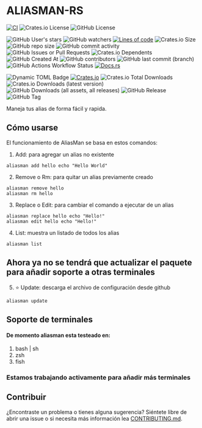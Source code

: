 # ALIASMAN-RS

[![CI](https://github.com/Andy2403/aliasman-rs/actions/workflows/main.yml/badge.svg)](https://github.com/Andy2403/aliasman-rs/actions/workflows/main.yml)
![Crates.io License](https://img.shields.io/crates/l/aliasman)
![GitHub License](https://img.shields.io/github/license/Andy2403/aliasman-rs)

![GitHub User's stars](https://img.shields.io/github/stars/Andy2403?style=flat)
![GitHub watchers](https://img.shields.io/github/watchers/Andy2403/aliasman-rs?style=flat)
[![Lines of code](https://tokei.rs/b1/github/Andy2403/aliasman-rs?category=code)](https://github.com/Andy2403/aliasman-rs)
![Crates.io Size](https://img.shields.io/crates/size/aliasman)
![GitHub repo size](https://img.shields.io/github/repo-size/Andy2403/aliasman-rs)
![GitHub commit activity](https://img.shields.io/github/commit-activity/t/Andy2403/aliasman-rs)
![GitHub Issues or Pull Requests](https://img.shields.io/github/issues-pr/Andy2403/aliasman-rs)
![Crates.io Dependents](https://img.shields.io/crates/dependents/aliasman)
![GitHub Created At](https://img.shields.io/github/created-at/Andy2403/aliasman-rs)
![GitHub contributors](https://img.shields.io/github/contributors/Andy2403/aliasman-rs)
![GitHub last commit (branch)](https://img.shields.io/github/last-commit/Andy2403/aliasman-rs/main)
![GitHub Actions Workflow Status](https://img.shields.io/github/actions/workflow/status/Andy2403/aliasman-rs/main.yml)
[![Docs.rs](https://img.shields.io/docsrs/aliasman)](https://docs.rs/crate/aliasman)

![Dynamic TOML Badge](https://img.shields.io/badge/dynamic/toml?url=https%3A%2F%2Fraw.githubusercontent.com%2FAndy2403%2Faliasman-rs%2Fmain%2FCargo.toml&query=%24.package.version&style=flat&label=In%20Dev%20Version)
[![Crates.io](https://img.shields.io/crates/v/aliasman.svg)](https://crates.io/crates/aliasman)
![Crates.io Total Downloads](https://img.shields.io/crates/d/aliasman)
![Crates.io Downloads (latest version)](https://img.shields.io/crates/dv/aliasman)
![GitHub Downloads (all assets, all releases)](https://img.shields.io/github/downloads/Andy2403/aliasman-rs/total)
![GitHub Release](https://img.shields.io/github/v/release/Andy2403/aliasman-rs?style=flat)
![GitHub Tag](https://img.shields.io/github/v/tag/Andy2403/aliasman-rs)


Maneja tus alias de forma fácil y rapida.

## Cómo usarse

El funcionamiento de AliasMan se basa en estos comandos:

1. Add: para agregar un alias no existente
```shell
aliasman add hello echo "Hello World"
```
2. Remove o Rm: para quitar un alias previamente creado
```shell
aliasman remove hello
aliasman rm hello
```
3. Replace o Edit: para cambiar el comando a ejecutar de un alias
```shell
aliasman replace hello echo "Hello!"
aliasman edit hello echo "Hello!"
```
4. List: muestra un listado de todos los alias
```shell
aliasman list
```
## Ahora ya no se tendrá que actualizar el paquete para añadir soporte a otras terminales
5. ⭐ Update: descarga el archivo de configuración desde github
```shell
aliasman update
```

## Soporte de terminales

#### De momento aliasman esta testeado en:
1. bash | sh
2. zsh
3. fish

### Estamos trabajando activamente para añadir más terminales

## Contribuir
¿Encontraste un problema o tienes alguna sugerencia?
Siéntete libre de abrir una issue o si necesita
más información lea [CONTRIBUTING.md].

[CONTRIBUTING.md]: https://github.com/Andy2403/aliasman-rs/blob/master/CONTRIBUTING.md
